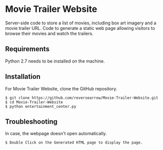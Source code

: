 # Movie Trailer Website

Server-side code to store a list of movies, including box art imagery and a movie trailer URL. Code to generate a static web page allowing visitors to browse their movies and watch the trailers.

## Requirements

Python 2.7 needs to be installed on the machine.

## Installation

For Movie Trailer Website, clone the GitHub repository.

```
$ git clone https://github.com/reversearrow/Movie-Trailer-Website.git
$ cd Movie-Trailer-Website
$ python entertainment_center.py
```

## Troubleshooting

In case, the webpage doesn't open automatically. 

```
$ Double Click on the Generated HTML page to display the page.
```
